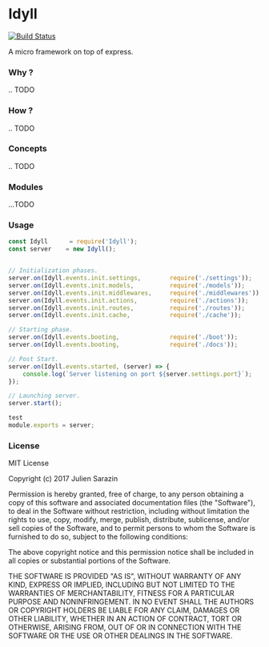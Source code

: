 # Idyll
[![Build Status](https://travis-ci.org/julien-sarazin/idyll.svg?branch=master)](https://travis-ci.org/julien-sarazin/idyll)

A micro framework on top of express.


### Why ?
.. TODO

### How ?
.. TODO

### Concepts
.. TODO

### Modules
...TODO

### Usage

```javascript
const Idyll      = require('Idyll');
const server    = new Idyll();


// Initialization phases.
server.on(Idyll.events.init.settings,        require('./settings'));
server.on(Idyll.events.init.models,          require('./models'));
server.on(Idyll.events.init.middlewares,     require('./middlewares'));
server.on(Idyll.events.init.actions,         require('./actions'));
server.on(Idyll.events.init.routes,          require('./routes'));
server.on(Idyll.events.init.cache,           require('./cache'));

// Starting phase.
server.on(Idyll.events.booting,              require('./boot'));
server.on(Idyll.events.booting,              require('./docs'));

// Post Start.
server.on(Idyll.events.started, (server) => {
    console.log(`Server listening on port ${server.settings.port}`);
});

// Launching server.
server.start();

test
module.exports = server;
```

### License
MIT License

Copyright (c) 2017 Julien Sarazin

Permission is hereby granted, free of charge, to any person obtaining a copy
of this software and associated documentation files (the "Software"), to deal
in the Software without restriction, including without limitation the rights
to use, copy, modify, merge, publish, distribute, sublicense, and/or sell
copies of the Software, and to permit persons to whom the Software is
furnished to do so, subject to the following conditions:

The above copyright notice and this permission notice shall be included in all
copies or substantial portions of the Software.

THE SOFTWARE IS PROVIDED "AS IS", WITHOUT WARRANTY OF ANY KIND, EXPRESS OR
IMPLIED, INCLUDING BUT NOT LIMITED TO THE WARRANTIES OF MERCHANTABILITY,
FITNESS FOR A PARTICULAR PURPOSE AND NONINFRINGEMENT. IN NO EVENT SHALL THE
AUTHORS OR COPYRIGHT HOLDERS BE LIABLE FOR ANY CLAIM, DAMAGES OR OTHER
LIABILITY, WHETHER IN AN ACTION OF CONTRACT, TORT OR OTHERWISE, ARISING FROM,
OUT OF OR IN CONNECTION WITH THE SOFTWARE OR THE USE OR OTHER DEALINGS IN THE
SOFTWARE.
